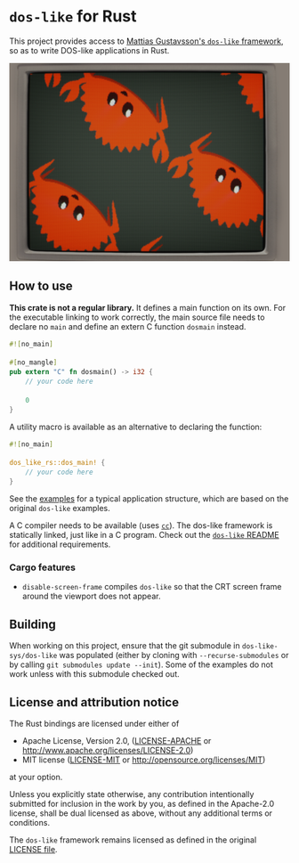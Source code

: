 # `dos-like` for Rust

This project provides access to [Mattias Gustavsson's `dos-like` framework][1],
so as to write DOS-like applications in Rust.

![Rotozoom example written in Rust](screenshot.png)

[1]: https://github.com/mattiasgustavsson/dos-like

## How to use

**This crate is not a regular library.**
It defines a main function on its own.
For the executable linking to work correctly,
the main source file needs to declare no `main`
and define an extern C function `dosmain` instead.

```rust
#![no_main]

#[no_mangle]
pub extern "C" fn dosmain() -> i32 {
    // your code here

    0
}
```

A utility macro is available as an alternative to declaring the function:

```rust
#![no_main]

dos_like_rs::dos_main! {
    // your code here
}
```

See the [examples](examples) for a typical application structure,
which are based on the original `dos-like` examples.

A C compiler needs to be available (uses [`cc`](https://crates.io/crates/cc)).
The dos-like framework is statically linked,
just like in a C program.
Check out the [`dos-like` README][2] for additional requirements.

[2]: https://github.com/mattiasgustavsson/dos-like#readme

### Cargo features

- `disable-screen-frame` compiles `dos-like` so that
the CRT screen frame around the viewport does not appear.

## Building

When working on this project,
ensure that the git submodule in `dos-like-sys/dos-like` was populated
(either by cloning with `--recurse-submodules`
or by calling `git submodules update --init`).
Some of the examples do not work unless with this submodule checked out.

## License and attribution notice

The Rust bindings are licensed under either of

- Apache License, Version 2.0, ([LICENSE-APACHE](LICENSE-APACHE) or <http://www.apache.org/licenses/LICENSE-2.0>)
- MIT license ([LICENSE-MIT](LICENSE-MIT) or <http://opensource.org/licenses/MIT>)

at your option.

Unless you explicitly state otherwise, any contribution intentionally submitted
for inclusion in the work by you, as defined in the Apache-2.0 license, shall be dual licensed as above, without any
additional terms or conditions.

The `dos-like` framework remains licensed
as defined in the original [LICENSE file](dos-like-sys/dos-like/LICENSE).
